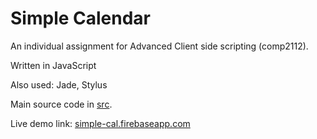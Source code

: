 # Simple Calendar 

An individual assignment for Advanced Client side scripting (comp2112).

Written in JavaScript

Also used: Jade, Stylus

Main source code in [src](https://github.com/gc-assignments/comp2112-ia/tree/master/src).

Live demo link: [simple-cal.firebaseapp.com](https://simple-cal.firebaseapp.com)
